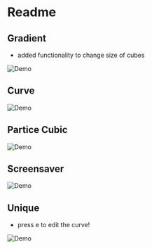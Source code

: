 # Readme


## Gradient

- added functionality to change size of cubes

![Demo](https://github.com/msunde137/animation-toolkit/tree/main/screenshots/gradient.PNG)

## Curve

![Demo](https://github.com/msunde137/animation-toolkit/tree/main/screenshots/drawcurve.gif)

## Partice Cubic

![Demo](https://github.com/msunde137/animation-toolkit/tree/main/screenshots/particlecubic.gif)

## Screensaver

![Demo](https://github.com/msunde137/animation-toolkit/tree/main/screenshots/screensaver.gif)

## Unique

- press e to edit the curve!

![Demo](https://github.com/msunde137/animation-toolkit/tree/main/screenshots/unique.gif)

